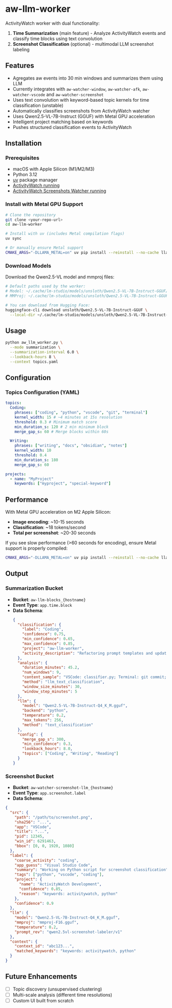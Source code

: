 # aw-llm-worker

ActivityWatch worker with dual functionality:

1. **Time Summarization** (main feature) - Analyze ActivityWatch events and classify time blocks using text convolution
2. **Screenshot Classification** (optional) - multimodal LLM screenshot labeling

## Features

- Agregates aw events into 30 min windows and summarizes them using LLM
- Currently integrates with `aw-watcher-window`, `aw-watcher-afk`, `aw-watcher-vscode` and `aw-watcher-screenshot`
- Uses text convolution with keyword-based topic kernels for time classification (unstable)
- Automatically classifies screenshots from ActivityWatch watcher
- Uses Qwen2.5-VL-7B-Instruct (GGUF) with Metal GPU acceleration
- Intelligent project matching based on keywords
- Pushes structured classification events to ActivityWatch

## Installation

### Prerequisites

- macOS with Apple Silicon (M1/M2/M3)
- Python 3.12
- [uv](https://github.com/astral-sh/uv) package manager
- [ActivityWatch running](https://activitywatch.net/)
- [ActivityWatch Screenshots Watcher running](https://github.com/Srakai/aw-watcher-screenshot/)

### Install with Metal GPU Support

```bash
# Clone the repository
git clone <your-repo-url>
cd aw-llm-worker

# Install with uv (includes Metal compilation flags)
uv sync

# Or manually ensure Metal support
CMAKE_ARGS="-DLLAMA_METAL=on" uv pip install --reinstall --no-cache llama-cpp-python
```

### Download Models

Download the Qwen2.5-VL model and mmproj files:

```bash
# Default paths used by the worker:
# Model: ~/.cache/lm-studio/models/unsloth/Qwen2.5-VL-7B-Instruct-GGUF/Qwen2.5-VL-7B-Instruct-Q4_K_M.gguf
# MMProj: ~/.cache/lm-studio/models/unsloth/Qwen2.5-VL-7B-Instruct-GGUF/mmproj-F16.gguf

# You can download from Hugging Face:
huggingface-cli download unsloth/Qwen2.5-VL-7B-Instruct-GGUF \
  --local-dir ~/.cache/lm-studio/models/unsloth/Qwen2.5-VL-7B-Instruct-GGUF
```

## Usage

```bash
python aw_llm_worker.py \
  --mode summarization \
  --summarization-interval 6.0 \
  --lookback-hours 8 \
  --context topics.yaml
```

## Configuration

### Topics Configuration (YAML)

```yaml
topics:
  Coding:
    phrases: ["coding", "python", "vscode", "git", "terminal"]
    kernel_width: 15 # ~4 minutes at 15s resolution
    threshold: 0.3 # Minimum match score
    min_duration_s: 120 # 2 min minimum block
    merge_gap_s: 60 # Merge blocks within 60s

  Writing:
    phrases: ["writing", "docs", "obsidian", "notes"]
    kernel_width: 10
    threshold: 0.4
    min_duration_s: 180
    merge_gap_s: 60

projects:
  - name: "MyProject"
    keywords: ["myproject", "special-keyword"]
```

## Performance

With Metal GPU acceleration on M2 Apple Silicon:

- **Image encoding**: ~10-15 seconds
- **Classification**: ~18 tokens/second
- **Total per screenshot**: ~20-30 seconds

If you see slow performance (>60 seconds for encoding), ensure Metal support is properly compiled:

```bash
CMAKE_ARGS="-DLLAMA_METAL=on" uv pip install --reinstall --no-cache llama-cpp-python
```

## Output

### Summarization Bucket

- **Bucket**: `aw-llm-blocks_{hostname}`
- **Event Type**: `app.time.block`
- **Data Schema**:
  ```json
  {
    "classification": {
      "label": "Coding",
      "confidence": 0.75,
      "min_confidence": 0.65,
      "max_confidence": 0.85,
      "project": "aw-llm-worker",
      "activity_description": "Refactoring prompt templates and updating data models to include project detection"
    },
    "analysis": {
      "duration_minutes": 45.2,
      "num_windows": 9,
      "content_sample": "VSCode: classifier.py; Terminal: git commit; Chrome: Python docs...",
      "method": "llm_text_classification",
      "window_size_minutes": 30,
      "window_step_minutes": 5
    },
    "llm": {
      "model": "Qwen2.5-VL-7B-Instruct-Q4_K_M.gguf",
      "backend": "python",
      "temperature": 0.2,
      "max_tokens": 256,
      "method": "text_classification"
    },
    "config": {
      "merge_gap_s": 300,
      "min_confidence": 0.3,
      "lookback_hours": 8.0,
      "topics": ["Coding", "Writing", "Reading"]
    }
  }
  ```

### Screenshot Bucket

- **Bucket**: `aw-watcher-screenshot-llm_{hostname}`
- **Event Type**: `app.screenshot.label`
- **Data Schema**:

```json
{
  "src": {
    "path": "/path/to/screenshot.png",
    "sha256": "...",
    "app": "VSCode",
    "title": "...",
    "pid": 12345,
    "win_id": 6291463,
    "bbox": [0, 0, 1920, 1080]
  },
  "label": {
    "coarse_activity": "coding",
    "app_guess": "Visual Studio Code",
    "summary": "Working on Python script for screenshot classification",
    "tags": ["python", "vscode", "coding"],
    "project": {
      "name": "ActivityWatch Development",
      "confidence": 0.85,
      "reason": "keywords: activitywatch, python"
    },
    "confidence": 0.9
  },
  "llm": {
    "model": "Qwen2.5-VL-7B-Instruct-Q4_K_M.gguf",
    "mmproj": "mmproj-F16.gguf",
    "temperature": 0.2,
    "prompt_rev": "qwen2.5vl-screenshot-labeler/v1"
  },
  "context": {
    "context_id": "abc123...",
    "matched_keywords": "keywords: activitywatch, python"
  }
}
```

## Future Enhancements

- [ ] Topic discovery (unsupervised clustering)
- [ ] Multi-scale analysis (different time resolutions)
- [ ] Custom UI built from scratch
